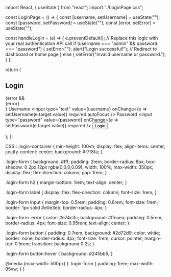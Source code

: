 import React, { useState } from "react";
import "./LoginPage.css";

const LoginPage = () => {
  const [username, setUsername] = useState("");
  const [password, setPassword] = useState("");
  const [error, setError] = useState("");

  const handleLogin = (e) => {
    e.preventDefault();
    // Replace this logic with your real authentication API call
    if (username === "admin" && password === "password") {
      setError("");
      alert("Login successful!");
      // Redirect to dashboard or home page
    } else {
      setError("Invalid username or password.");
    }
  };

  return (
    <div className="login-container">
      <form className="login-form" onSubmit={handleLogin}>
        <h2>Login</h2>
        {error && <div className="error">{error}</div>}
        <label>
          Username
          <input
            type="text"
            value={username}
            onChange={e => setUsername(e.target.value)}
            required
            autoFocus
          />
        </label>
        <label>
          Password
          <input
            type="password"
            value={password}
            onChange={e => setPassword(e.target.value)}
            required
          />
        </label>
        <button type="submit">Login</button>
      </form>
    </div>
  );
};




CSS::
.login-container {
  min-height: 100vh;
  display: flex;
  align-items: center;
  justify-content: center;
  background: #f7f8fa;
}

.login-form {
  background: #fff;
  padding: 2rem;
  border-radius: 8px;
  box-shadow: 0 2px 12px rgba(0,0,0,0.09);
  width: 100%;
  max-width: 350px;
  display: flex;
  flex-direction: column;
  gap: 1rem;
}

.login-form h2 {
  margin-bottom: 1rem;
  text-align: center;
}

.login-form label {
  display: flex;
  flex-direction: column;
  font-size: 1rem;
}

.login-form input {
  margin-top: 0.5rem;
  padding: 0.6rem;
  font-size: 1rem;
  border: 1px solid #e0e3eb;
  border-radius: 4px;
}

.login-form .error {
  color: #e74c3c;
  background: #ffeaea;
  padding: 0.5rem;
  border-radius: 4px;
  font-size: 0.95rem;
  text-align: center;
}

.login-form button {
  padding: 0.7rem;
  background: #2d72d9;
  color: white;
  border: none;
  border-radius: 4px;
  font-size: 1rem;
  cursor: pointer;
  margin-top: 0.5rem;
  transition: background 0.2s;
}

.login-form button:hover {
  background: #245bb5;
}

@media (max-width: 500px) {
  .login-form {
    padding: 1rem;
    max-width: 95vw;
  }
}
